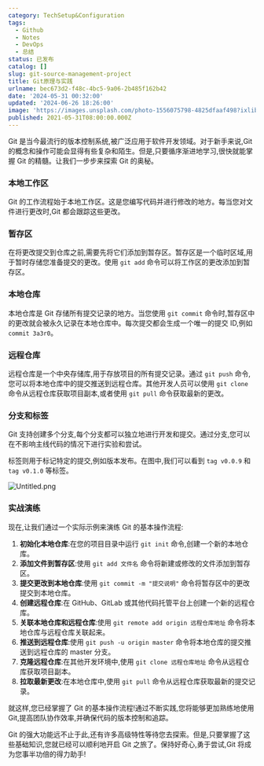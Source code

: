 ```yaml
---
category: TechSetup&Configuration
tags:
  - Github
  - Notes
  - DevOps
  - 总结
status: 已发布
catalog: []
slug: git-source-management-project
title: Git原理与实践
urlname: bec673d2-f48c-4bc5-9a06-2b485f162b42
date: '2024-05-31 00:32:00'
updated: '2024-06-26 18:26:00'
image: 'https://images.unsplash.com/photo-1556075798-4825dfaaf498?ixlib=rb-4.0.3&q=85&fm=jpg&crop=entropy&cs=srgb'
published: 2021-05-31T08:00:00.000Z
---
```


Git 是当今最流行的版本控制系统,被广泛应用于软件开发领域。对于新手来说,Git 的概念和操作可能会显得有些复杂和陌生。但是,只要循序渐进地学习,很快就能掌握 Git 的精髓。让我们一步步来探索 Git 的奥秘。


### 本地工作区


Git 的工作流程始于本地工作区。这是您编写代码并进行修改的地方。每当您对文件进行更改时,Git 都会跟踪这些更改。


### 暂存区


在将更改提交到仓库之前,需要先将它们添加到暂存区。暂存区是一个临时区域,用于暂时存储您准备提交的更改。使用 `git add` 命令可以将工作区的更改添加到暂存区。


### 本地仓库


本地仓库是 Git 存储所有提交记录的地方。当您使用 `git commit` 命令时,暂存区中的更改就会被永久记录在本地仓库中。每次提交都会生成一个唯一的提交 ID,例如 `commit 3a3r0`。


### 远程仓库


远程仓库是一个中央存储库,用于存放项目的所有提交记录。通过 `git push` 命令,您可以将本地仓库中的提交推送到远程仓库。其他开发人员可以使用 `git clone` 命令从远程仓库获取项目副本,或者使用 `git pull` 命令获取最新的更改。


### 分支和标签


Git 支持创建多个分支,每个分支都可以独立地进行开发和提交。通过分支,您可以在不影响主线代码的情况下进行实验和尝试。


标签则用于标记特定的提交,例如版本发布。在图中,我们可以看到 `tag v0.0.9` 和 `tag v0.1.0` 等标签。


![Untitled.png](https://prod-files-secure.s3.us-west-2.amazonaws.com/5d24fe63-e567-4804-86f9-9fdc62e13082/77b77e01-3aab-4add-bdbd-7f489727861d/Untitled.png?X-Amz-Algorithm=AWS4-HMAC-SHA256&X-Amz-Content-Sha256=UNSIGNED-PAYLOAD&X-Amz-Credential=ASIAZI2LB466YSCUPT6O%2F20250409%2Fus-west-2%2Fs3%2Faws4_request&X-Amz-Date=20250409T053908Z&X-Amz-Expires=3600&X-Amz-Security-Token=IQoJb3JpZ2luX2VjEA0aCXVzLXdlc3QtMiJHMEUCIF9rH1M9SeRgQooUkxHyMoeQ6ce7uzCP%2FRQq0NTpej0VAiEA%2Fv94EQPrn05VeqXBl9k7YoysS4h0%2F4t3csYUy5uy1v4qiAQIhv%2F%2F%2F%2F%2F%2F%2F%2F%2F%2FARAAGgw2Mzc0MjMxODM4MDUiDL7j4T72zm2RHiw7aSrcAxfrmYpbC7sCgrb3waZdpCDvWHV7nbjnDxsiZtUtsqJTLcBgjTMvtSauG%2FvZjli11muiCJf1dSvYZ%2FxbgpCFcF%2BSJGVUK0cbAh2piUsK5iFk4pqgY8OijWWBcdzAVsauDH3w557ocOyQo2Iq2Y6W0mxduUuKAlLiAlysUoglfLeCBhUxbiFuE3QlbGfJI2PbXGz4IoyWTUHx5m2TCJMjMSu8g1h%2FA0DCpwK76P8hotyaOL8VBi9ETDy4V6aLzPF3hrzDCFAJznC1LrGsbvth1BIwKyBMtgPjxnG1dQiS4bBgh8YBPIp8zrEmFoWRs%2FuwOH3wDo%2FQjqOAASLUhxX5L4kTezqwiB29U4Okt4PVyg6JQPBiCoZ0u3DmUEbo9j1OzHbpeIDM7au8cU9l4yO7WhcFJHO3nFQoPtBGOBm%2FZOnJNY%2FQnJX5sviuk%2B6TwY5gS4MJBrE%2FpyJhcwSD6uuSeWe6csIGm93%2FEeIB%2BhptUAMPyICMQv2CFXbMlfOkvSNmEQlxl4Ib5tZ7EQJl17VoeJmoVRKslQ8cBLEWYlQlBKmidUwbjcVjqeuAetu53LdEu8vmvs2KkSl%2F2xOlm6IkOONa0xTy%2FxHSdO4AY5MQzrptdjolbNBqUw4Ovm83MNjw178GOqUB%2FnvpJ4VcYbGIHHdtA7dHU78P%2Bqu4IXDwdZ0lYhfreD%2BxDosb%2BrwuevEvN7J0BKucr%2BKXy6uKR%2BWXwan4nbjEm2ax3YPR9WzOUoAiX8WWwfMiW5C2mdPRWbFpeWeOuGMO9kItquurzdh2R9sBCwaZcCL63sWWfPAD4HMh6xGpVZVkkItGE3lyajzPJtovQ1uSArL7o4DM5MBapWGXOlRMS%2Baofet0&X-Amz-Signature=1e94a1a5a9b291e82faf4160c4849c849ed74f3b294aa60ae89f6e00d2340ae9&X-Amz-SignedHeaders=host&x-id=GetObject)


### 实战演练


现在,让我们通过一个实际示例来演练 Git 的基本操作流程:

1. **初始化本地仓库**:在您的项目目录中运行 `git init` 命令,创建一个新的本地仓库。
2. **添加文件到暂存区**:使用 `git add 文件名` 命令将新建或修改的文件添加到暂存区。
3. **提交更改到本地仓库**:使用 `git commit -m "提交说明"` 命令将暂存区中的更改提交到本地仓库。
4. **创建远程仓库**:在 GitHub、GitLab 或其他代码托管平台上创建一个新的远程仓库。
5. **关联本地仓库和远程仓库**:使用 `git remote add origin 远程仓库地址` 命令将本地仓库与远程仓库关联起来。
6. **推送到远程仓库**:使用 `git push -u origin master` 命令将本地仓库的提交推送到远程仓库的 master 分支。
7. **克隆远程仓库**:在其他开发环境中,使用 `git clone 远程仓库地址` 命令从远程仓库获取项目副本。
8. **拉取最新更改**:在本地仓库中,使用 `git pull` 命令从远程仓库获取最新的提交记录。

就这样,您已经掌握了 Git 的基本操作流程!通过不断实践,您将能够更加熟练地使用 Git,提高团队协作效率,并确保代码的版本控制和追踪。


Git 的强大功能远不止于此,还有许多高级特性等待您去探索。但是,只要掌握了这些基础知识,您就已经可以顺利地开启 Git 之旅了。保持好奇心,勇于尝试,Git 将成为您事半功倍的得力助手!

